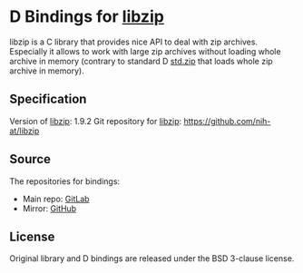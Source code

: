 # D Bindings for [libzip](https://libzip.org/)

libzip is a C library that provides nice API to deal with zip archives.
Especially it allows to work with large zip archives without loading
whole archive in memory (contrary to standard D [std.zip](https://dlang.org/library/std/zip.html)
that loads whole zip archive in memory).

## Specification
Version of [libzip](https://libzip.org/): 1.9.2
Git repository for [libzip](https://libzip.org/): https://github.com/nih-at/libzip

## Source

The repositories for bindings:
- Main repo: [GitLab](https://gitlab.com/katyukha/dlibzip)
- Mirror: [GitHub](https://github.com/katyukha/dlibzip)


## License
Original library and D bindings are released under the BSD 3-clause license.
